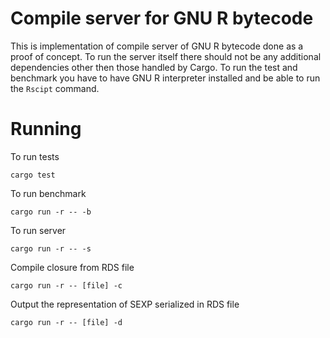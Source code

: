 # Compile server for GNU R bytecode
This is implementation of compile server of GNU R bytecode done as a proof of concept. To run the server itself there should not be any additional dependencies other then those handled by Cargo. To run the test and benchmark you have to have GNU R interpreter installed and be able to run the `Rscipt` command.


# Running
To run tests
```
cargo test
```

To run benchmark
```
cargo run -r -- -b
```

To run server
```
cargo run -r -- -s
```

Compile closure from RDS file
```
cargo run -r -- [file] -c
```

Output the representation of SEXP serialized in RDS file
```
cargo run -r -- [file] -d
```

